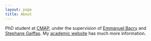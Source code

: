 ```yaml
---
layout: page
title: About
---
```


PhD student at [CMAP](http://www.cmap.polytechnique.fr/), under the supervision of [Emmanuel Bacry](http://www.cmap.polytechnique.fr/~bacry/) and [Stephane Gaiffas](http://www.cmap.polytechnique.fr/~gaiffas/). My [academic website](https://fr.wikipedia.org/wiki/Zin%C3%A9dine_Zidane) has much more information.
